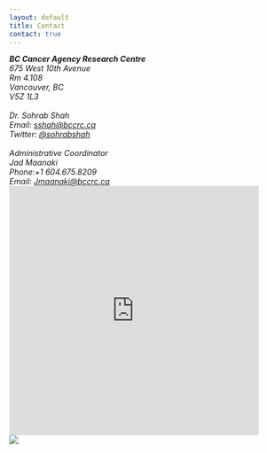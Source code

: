 ```yaml
---
layout: default
title: Contact
contact: true
---
```

<div class="row">
    <div class="col-md-6">
        <address>
	<b> BC Cancer Agency Research Centre</b> <br>
            675 West 10th Avenue<br>
            Rm 4.108<br>
            Vancouver, BC<br>
            V5Z 1L3<br>
            <br>
	    Dr. Sohrab Shah <br>
            Email: <a href="mailto:sshah@bccrc.ca">sshah@bccrc.ca</a> <br> 
	    Twitter: <a href="#" onclick='window.open("https://twitter.com/sohrabshah");return false;'> @sohrabshah</a><br>
	    <br>
	    Administrative Coordinator <br>
	    Jad Maanaki<br>
	    Phone:+1 604.675.8209<br>
	    Email: <a href="mailto:Jmaanaki@bccrc.ca">Jmaanaki@bccrc.ca</a> <br> 
        </address>
    </div>
    <div class="col-md-6">
        <iframe class="pull-right" src="https://www.google.com/maps/embed?pb=!1m18!1m12!1m3!1d2603.7237273648043!2d-123.12166164812054!3d49.26268218000623!2m3!1f0!2f0!3f0!3m2!1i1024!2i768!4f13.1!3m3!1m2!1s0x548673c2cb8966bf%3A0x8120a7e52adbc3f2!2sBC+Cancer+Research+Centre!5e0!3m2!1sen!2sca!4v1499907753719" width="450" height="450" frameborder="0" style="border:0" allowfullscreen></iframe>
    </div>
</div>
<div class="bigspacer"></div>
<div class="row">
	<div class="col-md-12">
        <img class="center-block" src="/assets/images/BCCRC.jpg">
    </div>
</div>
